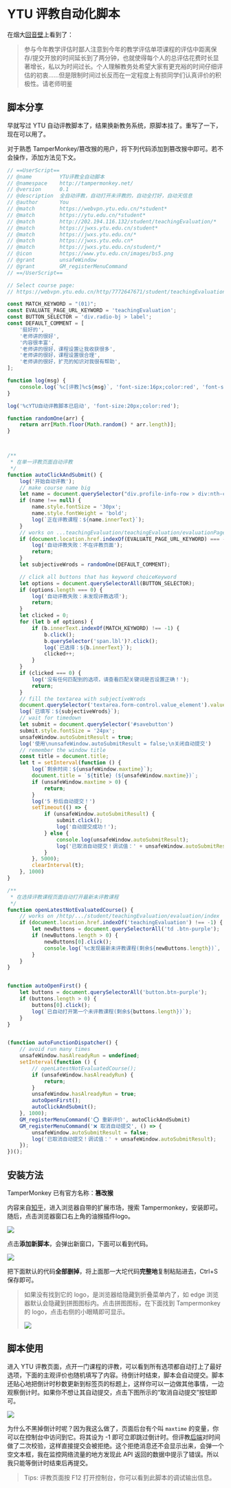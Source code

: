 # YTU 评教自动化脚本

在烟大[回音壁](https://app.ytu.edu.cn/hyb/client/review/30964)上看到了：

> 参与今年教学评估时鄙人注意到今年的教学评估单项课程的评估中距离保存/提交开放的时间延长到了两分钟，也就使得每个人的总评估花费时长显著增长，私以为时间过长。个人理解教务处希望大家有更充裕的时间仔细评估的初衷……但是限制时间过长反而在一定程度上有损同学们认真评价的积极性。请老师明鉴

## 脚本分享

早就写过 YTU 自动评教脚本了，结果换新教务系统，原脚本挂了。重写了一下，现在可以用了。

对于熟悉 TamperMonkey/篡改猴的用户，将下列代码添加到篡改猴中即可。若不会操作，添加方法见下文。

```js
// ==UserScript==
// @name         YTU评教全自动脚本
// @namespace    http://tampermonkey.net/
// @version      0.1
// @description  全自动评教，自动打开未评教的，自动全打好，自动天信息
// @author       You
// @match        https://webvpn.ytu.edu.cn/*student*
// @match        https://ytu.edu.cn/*student*
// @match        http://202.194.116.132/student/teachingEvaluation/*
// @match        https://jwxs.ytu.edu.cn/student*
// @match        https://jwxs.ytu.edu.cn/*
// @match        https://jwxs.ytu.edu.cn*
// @match        https://jwxs.ytu.edu.cn/student/*
// @icon         https://www.ytu.edu.cn/images/bs5.png
// @grant        unsafeWindow
// @grant        GM_registerMenuCommand
// ==/UserScript==

// Select course page:
// https://webvpn.ytu.edu.cn/http/7772647671/student/teachingEvaluation/evaluation/index

const MATCH_KEYWORD = "(01)";
const EVALUATE_PAGE_URL_KEYWORD = 'teachingEvaluation';
const BUTTON_SELECTOR = 'div.radio-bj > label';
const DEFAULT_COMMENT = [
    '挺好的',
    '老师讲的很好',
    '内容很丰富',
    '老师讲的很好，课程设置让我收获很多',
    '老师讲的很好，课程设置很合理',
    '老师讲的很好，扩充的知识对我很有帮助',
];

function log(msg) {
    console.log(`%c[评教]%c${msg}`, 'font-size:16px;color:red', 'font-size:16px;color:black');
}

log('%cYTU自动评教脚本已启动', 'font-size:20px;color:red');

function randomOne(arr) {
    return arr[Math.floor(Math.random() * arr.length)];
}



/**
 * 在单一评教页面自动评教
 */
function autoClickAndSubmit() {
    log('开始自动评教');
    // make course name big
    let name = document.querySelector("div.profile-info-row > div:nth-child(4)");
    if (name !== null) {
        name.style.fontSize = '30px';
        name.style.fontWeight = 'bold';
        log(`正在评教课程：${name.innerText}`);
    }
    // works on ...teachingEvaluation/teachingEvaluation/evaluationPage
    if (document.location.href.indexOf(EVALUATE_PAGE_URL_KEYWORD) === -1) {
        log('自动评教失败：不在评教页面');
        return;
    }
    let subjectiveWrods = randomOne(DEFAULT_COMMENT);

    // click all buttons that has keyword choiceKeyword
    let options = document.querySelectorAll(BUTTON_SELECTOR);
    if (options.length === 0) {
        log('自动评教失败：未发现评教选项');
        return;
    }
    let clicked = 0;
    for (let b of options) {
        if (b.innerText.indexOf(MATCH_KEYWORD) !== -1) {
            b.click();
            b.querySelector('span.lbl')?.click();
            log(`已选择：${b.innerText}`);
            clicked++;
        }
    }
    if (clicked === 0) {
        log('没有任何匹配到的选项，请查看匹配关键词是否设置正确！');
        return;
    }
    // fill the textarea with subjectiveWrods
    document.querySelector('textarea.form-control.value_element').value = subjectiveWrods;
    log(`已填写：${subjectiveWrods}`);
    // wait for timedown
    let submit = document.querySelector('#savebutton')
    submit.style.fontSize = '24px';
    unsafeWindow.autoSubmitResult = true;
    log('使用\nunsafeWindow.autoSubmitResult = false;\n关闭自动提交')
    // remember the window title
    const title = document.title;
    let t = setInterval(function () { 
        log(`剩余时间：${unsafeWindow.maxtime}`);
        document.title = `${title} (${unsafeWindow.maxtime})`;
        if (unsafeWindow.maxtime > 0) {
            return;
        }
        log('5 秒后自动提交！')
        setTimeout(() => {
            if (unsafeWindow.autoSubmitResult) {
                submit.click();
                log('自动提交成功！');
            } else {
                console.log(unsafeWindow.autoSubmitResult);
                log('已取消自动提交！调试值：' + unsafeWindow.autoSubmitResult);
            }
        }, 5000);
        clearInterval(t);
    }, 1000)
}

/**
 * 在选择评教课程页面自动打开最新未评教课程
 */
function openLatestNotEvaluatedCourse() {
    // works on /http/.../student/teachingEvaluation/evaluation/index
    if (document.location.href.indexOf('teachingEvaluation') !== -1) {
        let newButtons = document.querySelectorAll('td .btn-purple');
        if (newButtons.length > 0) {
            newButtons[0].click();
            console.log(`%c发现最新未评教课程(剩余${newButtons.length})`, 'font-size:20px;color:red');
        }
    }
}


function autoOpenFirst() {
    let buttons = document.querySelectorAll('button.btn-purple');
    if (buttons.length > 0) {
        buttons[0].click();
        log(`已自动打开第一个未评教课程(剩余${buttons.length})`);
    }
}


(function autoFunctionDispatcher() {
    // avoid run many times
    unsafeWindow.hasAlreadyRun = undefined;
    setInterval(function () {
        // openLatestNotEvaluatedCourse();
        if (unsafeWindow.hasAlreadyRun) {
            return;
        }
        unsafeWindow.hasAlreadyRun = true;
        autoOpenFirst();
        autoClickAndSubmit();
    }, 1000);
    GM_registerMenuCommand('⭕ 重新评价', autoClickAndSubmit)
    GM_registerMenuCommand('❌ 取消自动提交', () => {
        unsafeWindow.autoSubmitResult = false;
        log('已取消自动提交！调试值：' + unsafeWindow.autoSubmitResult);
    });
})();
```


## 安装方法

TamperMonkey 已有官方名称：**篡改猴**

内容来自[知乎](https://zhuanlan.zhihu.com/p/128453110)，进入浏览器自带的扩展市场，搜索 Tampermonkey，安装即可。随后，点击浏览器窗口右上角的油猴插件logo。

![](https://pic4.zhimg.com/v2-e4ba2b20642bd758061ca0adce81866b_r.jpg)

点击**添加新脚本**，会弹出新窗口，下面可以看到代码。

![](https://pic4.zhimg.com/v2-b77089417150a48a5a515bfc3a69a7ab_r.jpg)

把下面默认的代码**全部删掉**，将上面那一大坨代码**完整地**复制粘贴进去，Ctrl+S 保存即可。

> 如果没有找到它的 logo，是浏览器给隐藏到折叠菜单内了，如 edge 浏览器默认会隐藏到拼图图标内。点击拼图图标，在下面找到 Tampermonkey 的 logo，点击右侧的小眼睛即可显示。
>
> ![](img/tampermonkey.jpg)

## 脚本使用

进入 YTU 评教页面，点开一门课程的评教，可以看到所有选项都自动打上了最好选项，下面的主观评价也随机填写了内容。待倒计时结束，脚本会自动提交。脚本还贴心地把倒计时秒数更新到标签页的标题上，这样你可以一边做其他事情，一边观察倒计时。如果你不想让其自动提交，点击下图所示的“取消自动提交”按钮即可。

![](img/pingjiao.jpg)

为什么不黑掉倒计时呢？因为我这么做了，页面后台有个叫 `maxtime` 的变量，你可以在控制台中访问到它。将其设为 -1 即可立即跳过倒计时。但评教[后端](https://zhuanlan.zhihu.com/p/337513783)对时间做了二次校验，这样直接提交会被拒绝。这个拒绝消息还不会显示出来，会弹一个空文本框，我在监控网络流量的地方发现此 API 返回的数据中提示了错误。所以我只能等倒计时结束后再提交。

> Tips: 评教页面按 F12 打开控制台，你可以看到此脚本的调试输出信息。